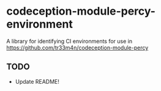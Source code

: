 # codeception-module-percy-environment
A library for identifying CI environments for use in https://github.com/tr33m4n/codeception-module-percy

## TODO
- Update README!